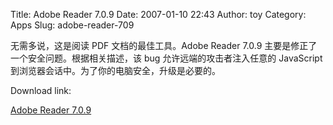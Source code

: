 Title: Adobe Reader 7.0.9
Date: 2007-01-10 22:43
Author: toy
Category: Apps
Slug: adobe-reader-709

无需多说，这是阅读 PDF 文档的最佳工具。Adobe Reader 7.0.9
主要是修正了一个安全问题。根据相关描述，该 bug
允许远端的攻击者注入任意的 JavaScript
到浏览器会话中。为了你的电脑安全，升级是必要的。

Download link:

[Adobe Reader
7.0.9](http://www.adobe.com/products/acrobat/readstep2_allversions_nojs2.html?option=full&platform=LINUX_.tar.gz&language=English)
